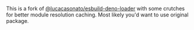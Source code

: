 This is a fork of
[@lucacasonato/esbuild-deno-loader](https://github.com/lucacasonato/esbuild_deno_loader)
with some crutches for better module resolution caching. Most likely you'd want
to use original package.
